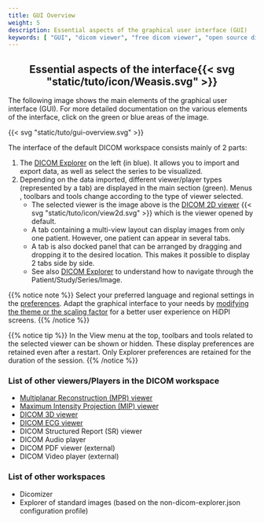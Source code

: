 ```yaml
---
title: GUI Overview
weight: 5
description: Essential aspects of the graphical user interface (GUI)
keywords: [ "GUI", "dicom viewer", "free dicom viewer", "open source dicom viewer", "weasis dicom viewer",  "multi-platform dicom viewer", "pacs viewer" ]
---
```


## <center>Essential aspects of the interface{{< svg "static/tuto/icon/Weasis.svg" >}}</center>

The following image shows the main elements of the graphical user interface (GUI). For more detailed documentation on the various elements of the interface, click on the green or blue areas of the image.

{{< svg "static/tuto/gui-overview.svg" >}}

The interface of the default DICOM workspace consists mainly of 2 parts:
1. The [DICOM Explorer](../dicom-explorer) on the left (in blue). It allows you to import and export data, as well as select the series to be visualized.
2. Depending on the data imported, different viewer/player types (represented by a tab) are displayed in the main section (green). Menus , toolbars and tools change according to the type of viewer selected. 
   * The selected viewer is the image above is the [DICOM 2D viewer](../dicom-2d-viewer) {{< svg "static/tuto/icon/view2d.svg" >}} which is the viewer opened by default. 
   * A tab containing a multi-view layout can display images from only one patient. However, one patient can appear in several tabs.
   * A tab is also docked panel that can be arranged by dragging and dropping it to the desired location. This makes it possible to display 2 tabs side by side.
   * See also [DICOM Explorer](../dicom-explorer/) to understand how to navigate through the Patient/Study/Series/Image.

{{% notice note %}}
Select your preferred language and regional settings in the [preferences](../locale). Adapt the graphical interface to your needs by [modifying the theme or the scaling factor](../theme) for a better user experience on HiDPI screens.
{{% /notice %}}

{{% notice tip %}}
In the View menu at the top, toolbars and tools related to the selected viewer can be shown or hidden. These display preferences are retained even after a restart. Only Explorer preferences are retained for the duration of the session.
{{% /notice %}}

### List of other viewers/Players in the DICOM workspace
* [Multiplanar Reconstruction (MPR) viewer](../mpr)
* [Maximum Intensity Projection (MIP) viewer](../mip)
* [DICOM 3D viewer](../dicom-3d-viewer)
* [DICOM ECG viewer](../dicom-ecg)
* DICOM Structured Report (SR) viewer
* DICOM Audio player
* DICOM PDF viewer (external)
* DICOM Video player (external)

### List of other workspaces
* Dicomizer
* Explorer of standard images (based on the non-dicom-explorer.json configuration profile)


